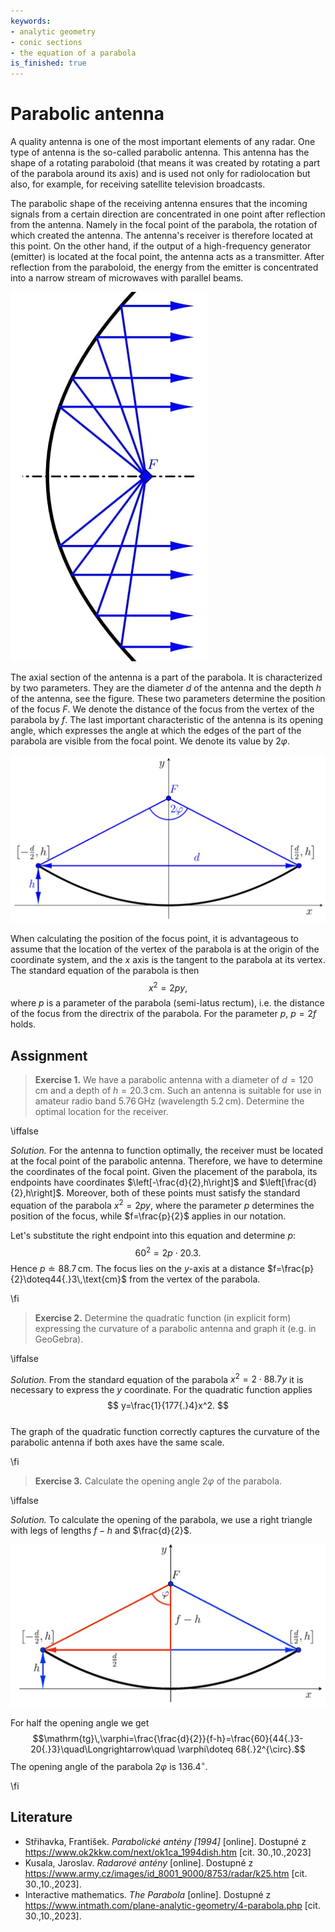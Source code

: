 ```yaml
---
keywords:
- analytic geometry
- conic sections
- the equation of a parabola
is_finished: true
---
```


# Parabolic antenna

A quality antenna is one of the most important elements of any radar. 
One type of antenna is the so-called parabolic antenna. 
This antenna has the shape of a rotating paraboloid 
(that means it was created by rotating a part of the parabola around its axis) 
and is used not only for radiolocation but also, 
for example, for receiving satellite television broadcasts.

The parabolic shape of the receiving antenna ensures that the incoming signals from a certain direction are concentrated in one point after reflection from the antenna. Namely in the focal point of the parabola, the rotation of which created the antenna. The antenna's receiver is therefore located at this point. On the other hand, if the output of a high-frequency generator (emitter) is located at the focal point, the antenna acts as a transmitter. After reflection from the paraboloid, the energy from the emitter is concentrated into a narrow stream of microwaves with parallel beams.

![Section through a parabolic antenna](00024_1.jpg)

The axial section of the antenna is a part of the parabola. 
It is characterized by two parameters. They are the diameter $d$ of the antenna 
and the depth $h$ of the antenna, see the figure. 
These two parameters determine the position of the focus $F$. 
We denote the distance of the focus from the vertex of the parabola by $f$. 
The last important characteristic of the antenna is its opening angle, 
which expresses the angle at which the edges of the part of the parabola 
are visible from the focal point. We denote its value by $2\varphi$.

![Parabolic antenna model](00024_2.jpg)

When calculating the position of the focus point, it is advantageous to assume that
the location of the vertex of the parabola is at the origin of the coordinate system,
and the $x$ axis is the tangent to the parabola at its vertex. 
The standard equation of the parabola is then $$x^2=2py,$$ 
where $p$ is a parameter of the parabola (semi-latus rectum), i.e. the distance of the focus 
from the directrix of the parabola. For the parameter $p$, $p=2f$ holds.

## Assignment

> **Exercise 1.** We have a parabolic antenna with a diameter of $d=120\,\text{cm}$
> and a depth of $h=20{.}3\,\text{cm}$. 
> Such an antenna is suitable for use in amateur radio band $5{.}76\,\text{GHz}$ 
> (wavelength $5{.}2\,\text{cm}$). Determine the optimal location for the receiver.

\iffalse

*Solution.* For the antenna to function optimally, 
the receiver must be located at the focal point of the parabolic antenna. 
Therefore, we have to determine the coordinates of the focal point. 
Given the placement of the parabola, its endpoints have coordinates 
$\left[-\frac{d}{2},h\right]$ and $\left[\frac{d}{2},h\right]$. 
Moreover, both of these points must satisfy the standard equation of the parabola $x^2=2py,$ 
where the parameter $p$ determines the position of the focus, 
while $f=\frac{p}{2}$ applies in our notation.

Let's substitute the right endpoint into this equation and determine $p$:
$$
60^2=2p\cdot 20{.}3.
$$ 
Hence $p \doteq  88{.}7\,\text{cm}$. 
The focus lies on the $y$-axis at a distance $f=\frac{p}{2}\doteq44{.}3\,\text{cm}$ 
from the vertex of the parabola.

\fi

> **Exercise 2.** Determine the quadratic function (in explicit form)
> expressing the curvature of a parabolic antenna and graph it (e.g. in GeoGebra).

\iffalse

*Solution.* From the standard equation of the parabola $x^2=2\cdot 88{.}7 y$ 
it is necessary to express the $y$ coordinate. For the quadratic function applies 
$$
y=\frac{1}{177{.}4}x^2.
$$  
The graph of the quadratic function correctly captures the curvature 
of the parabolic antenna if both axes have the same scale.

\fi

> **Exercise 3.** Calculate the opening angle $2\varphi$  of the parabola.

\iffalse

*Solution.* To calculate the opening of the parabola, 
we use a right triangle with legs of lengths  $f-h$ and $\frac{d}{2}$. 

![Triangle for calculating the opening angle](00024_3.jpg)

For half the opening angle we get
$$\mathrm{tg}\,\varphi=\frac{\frac{d}{2}}{f-h}=\frac{60}{44{.}3-20{.}3}\quad\Longrightarrow\quad \varphi\doteq 68{.}2^{\circ}.$$
The opening angle of the parabola $2\varphi$ is $136{.}4^{\circ}$.

\fi

## Literature

* Střihavka, František. *Parabolické antény [1994]* [online]. Dostupné z https://www.ok2kkw.com/next/ok1ca_1994dish.htm [cit. 30.\,10.\,2023]
* Kusala, Jaroslav. *Radarové antény* [online]. Dostupné z https://www.army.cz/images/id_8001_9000/8753/radar/k25.htm [cit. 30.\,10.\,2023].
* Interactive mathematics. *The Parabola* [online]. Dostupné z https://www.intmath.com/plane-analytic-geometry/4-parabola.php [cit. 30.\,10.\,2023].
